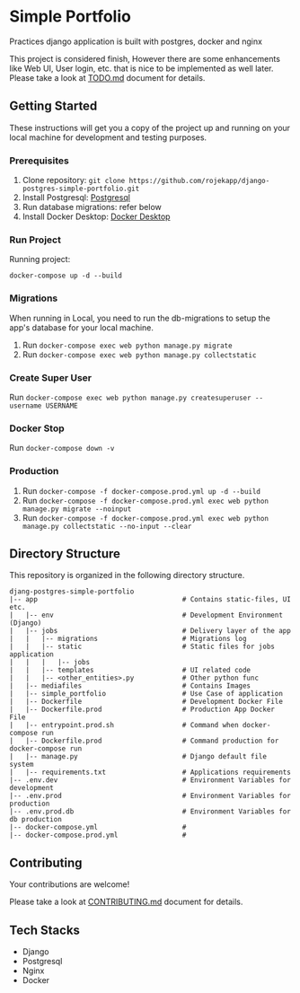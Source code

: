 # Simple Portfolio
Practices django application is built with postgres, docker and nginx

This project is considered finish, However there are some enhancements like Web UI, User login, etc. that is nice to be implemented as well later. Please take a look at [TODO.md](./TODO.md) document for details.

## Getting Started

These instructions will get you a copy of the project up and running on your local machine for development and testing
purposes.

### Prerequisites

1. Clone repository: `git clone https://github.com/rojekapp/django-postgres-simple-portfolio.git`
2. Install Postgresql: [Postgresql](https://www.postgresql.org/download/)
3. Run database migrations: refer below
4. Install Docker Desktop: [Docker Desktop](https://www.docker.com/products/docker-desktop)

### Run Project

Running project:

```$xslt
docker-compose up -d --build
```
### Migrations

When running in Local, you need to run the db-migrations to setup the app's database for your local machine.

1. Run `docker-compose exec web python manage.py migrate`
2. Run `docker-compose exec web python manage.py collectstatic`

### Create Super User

Run `docker-compose exec web python manage.py createsuperuser --username USERNAME`

### Docker Stop 

Run `docker-compose down -v`

### Production 

1. Run `docker-compose -f docker-compose.prod.yml up -d --build`
2. Run `docker-compose -f docker-compose.prod.yml exec web python manage.py migrate --noinput`
3. Run `docker-compose -f docker-compose.prod.yml exec web python manage.py collectstatic --no-input --clear`

## Directory Structure

This repository is organized in the following directory structure.

```
djang-postgres-simple-portfolio
|-- app                                    # Contains static-files, UI etc.
|   |-- env                                # Development Environment (Django)
|   |-- jobs                               # Delivery layer of the app
|   |   |-- migrations                     # Migrations log 
|   |   |-- static                         # Static files for jobs application
|   |   |   |-- jobs                        
|   |   |-- templates                      # UI related code
|   |   |-- <other_entities>.py            # Other python func 
|   |-- mediafiles                         # Contains Images
|   |-- simple_portfolio                   # Use Case of application
|   |-- Dockerfile                         # Development Docker File
|   |-- Dockerfile.prod                    # Production App Docker File
|   |-- entrypoint.prod.sh                 # Command when docker-compose run 
|   |-- Dockerfile.prod                    # Command production for docker-compose run
|   |-- manage.py                          # Django default file system
|   |-- requirements.txt                   # Applications requirements
|-- .env.dev                               # Environment Variables for development
|-- .env.prod                              # Environment Variables for production
|-- .env.prod.db                           # Environment Variables for db production
|-- docker-compose.yml                     # 
|-- docker-compose.prod.yml                # 
```
## Contributing

Your contributions are welcome!

Please take a look at [CONTRIBUTING.md](./CONTRIBUTING.md) document for details.

## Tech Stacks

- Django
- Postgresql
- Nginx
- Docker